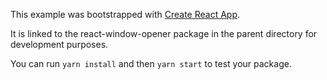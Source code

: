 This example was bootstrapped with [Create React App](https://github.com/facebook/create-react-app).

It is linked to the react-window-opener package in the parent directory for development purposes.

You can run `yarn install` and then `yarn start` to test your package.
